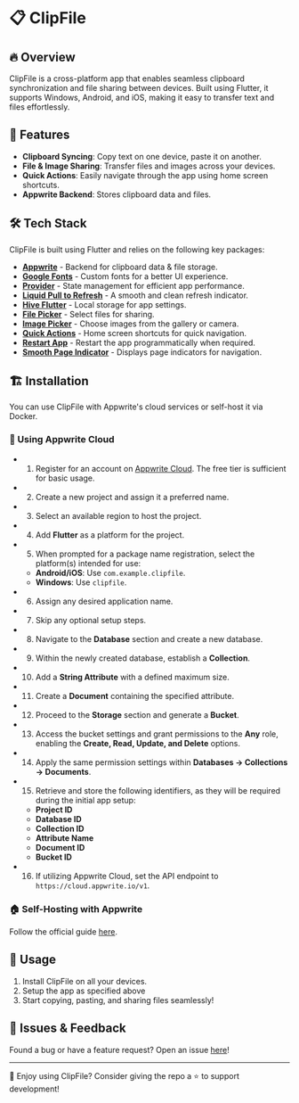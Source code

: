 # 📋 ClipFile

## 🔥 Overview
ClipFile is a cross-platform app that enables seamless clipboard synchronization and file sharing between devices. Built using Flutter, it supports Windows, Android, and iOS, making it easy to transfer text and files effortlessly.

## 🚀 Features
- **Clipboard Syncing**: Copy text on one device, paste it on another.
- **File & Image Sharing**: Transfer files and images across your devices.
- **Quick Actions**: Easily navigate through the app using home screen shortcuts.
- **Appwrite Backend**: Stores clipboard data and files.

## 🛠️ Tech Stack
ClipFile is built using Flutter and relies on the following key packages:
- **[Appwrite](https://appwrite.io/)** - Backend for clipboard data & file storage.
- **[Google Fonts](https://pub.dev/packages/google_fonts)** - Custom fonts for a better UI experience.
- **[Provider](https://pub.dev/packages/provider)** - State management for efficient app performance.
- **[Liquid Pull to Refresh](https://pub.dev/packages/liquid_pull_to_refresh)** - A smooth and clean refresh indicator.
- **[Hive Flutter](https://pub.dev/packages/hive_flutter)** - Local storage for app settings.
- **[File Picker](https://pub.dev/packages/file_picker)** - Select files for sharing.
- **[Image Picker](https://pub.dev/packages/image_picker)** - Choose images from the gallery or camera.
- **[Quick Actions](https://pub.dev/packages/quick_actions)** - Home screen shortcuts for quick navigation.
- **[Restart App](https://pub.dev/packages/restart_app)** - Restart the app programmatically when required.
- **[Smooth Page Indicator](https://pub.dev/packages/smooth_page_indicator)** - Displays page indicators for navigation.



## 🏗️ Installation
You can use ClipFile with Appwrite's cloud services or self-host it via Docker.

### 📌 Using Appwrite Cloud
- 1. Register for an account on [Appwrite Cloud](https://cloud.appwrite.io/). The free tier is sufficient for basic usage.
- 2. Create a new project and assign it a preferred name.
- 3. Select an available region to host the project.
- 4. Add **Flutter** as a platform for the project.
- 5. When prompted for a package name registration, select the platform(s) intended for use:
   - **Android/iOS**: Use `com.example.clipfile`.
   - **Windows**: Use `clipfile`.
- 6. Assign any desired application name.
- 7. Skip any optional setup steps.
- 8. Navigate to the **Database** section and create a new database.
- 9. Within the newly created database, establish a **Collection**.
- 10. Add a **String Attribute** with a defined maximum size.
- 11. Create a **Document** containing the specified attribute.
- 12. Proceed to the **Storage** section and generate a **Bucket**.
- 13. Access the bucket settings and grant permissions to the **Any** role, enabling the **Create, Read, Update, and Delete** options.
- 14. Apply the same permission settings within **Databases → Collections → Documents**.
- 15. Retrieve and store the following identifiers, as they will be required during the initial app setup:
    - **Project ID**
    - **Database ID**
    - **Collection ID**
    - **Attribute Name**
    - **Document ID**
    - **Bucket ID**
- 16. If utilizing Appwrite Cloud, set the API endpoint to `https://cloud.appwrite.io/v1`.

### 🏠 Self-Hosting with Appwrite
Follow the official guide [here](https://appwrite.io/docs/advanced/self-hosting).


## 📖 Usage
1. Install ClipFile on all your devices.
2. Setup the app as specified above
3. Start copying, pasting, and sharing files seamlessly!

## 🐛 Issues & Feedback
Found a bug or have a feature request? Open an issue [here](https://github.com/Ram3ez/ClipFile/issues)!

---
💙 Enjoy using ClipFile? Consider giving the repo a ⭐ to support development!
